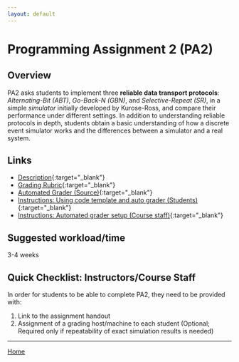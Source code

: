 ```yaml
---
layout: default
---
```


# Programming Assignment 2 (PA2)
## Overview
PA2 asks students to implement three **reliable data transport protocols**: _Alternating-Bit (ABT)_, _Go-Back-N (GBN)_, and _Selective-Repeat (SR)_, in a simple _simulator_ initially developed by Kurose-Ross, and compare their performance under different settings. In addition to understanding reliable protocols in depth, students obtain a basic understanding of how a discrete event simulator works and the differences between a simulator and a real system.

## Links
* [Description](https://goo.gl/KzTh0J){:target="_blank"}
* [Grading Rubric](https://goo.gl/s74dAe){:target="_blank"}
* [Automated Grader (Source)](https://github.com/cse4589/cse4589-pa2){:target="_blank"}
* [Instructions: Using code template and auto grader (Students)](https://goo.gl/G4cPfH){:target="_blank"}
* [Instructions: Automated grader setup (Course staff)](https://github.com/cse4589/cse4589-pa2/blob/master/README.md){:target="_blank"}

## Suggested workload/time
3-4 weeks

## Quick Checklist: Instructors/Course Staff
In order for students to be able to complete PA2, they need to be provided with:

1. Link to the assignment handout
3. Assignment of a grading host/machine to each student (Optional; Required only if repeatability of exact simulation results is needed)

***

[Home](/)

